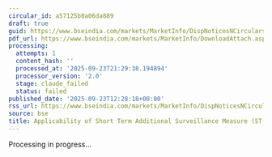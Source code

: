 ```yaml
---
circular_id: a57125b0a06da889
draft: true
guid: https://www.bseindia.com/markets/MarketInfo/DispNoticesNCirculars.aspx?Noticeid={7A28D1A6-1553-4BC3-8794-F4BF18EEBD79}&noticeno=20250923-50&dt=09/23/2025&icount=50&totcount=84&flag=0
pdf_url: https://www.bseindia.com/markets/MarketInfo/DownloadAttach.aspx?id=20250923-50&attachedId=d65bd030-4ca4-46b6-83f9-38f18acaecba
processing:
  attempts: 1
  content_hash: ''
  processed_at: '2025-09-23T21:29:38.194894'
  processor_version: '2.0'
  stage: claude_failed
  status: failed
published_date: '2025-09-23T12:28:18+00:00'
rss_url: https://www.bseindia.com/markets/MarketInfo/DispNoticesNCirculars.aspx?Noticeid={7A28D1A6-1553-4BC3-8794-F4BF18EEBD79}&noticeno=20250923-50&dt=09/23/2025&icount=50&totcount=84&flag=0
source: bse
title: Applicability of Short Term Additional Surveillance Measure (ST-ASM)
---
```


Processing in progress...